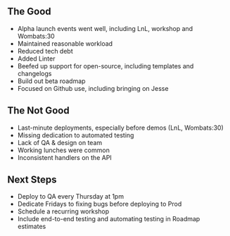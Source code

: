 ## The Good
- Alpha launch events went well, including LnL, workshop and Wombats:30
- Maintained reasonable workload
- Reduced tech debt
- Added Linter
- Beefed up support for open-source, including templates and changelogs
- Build out beta roadmap
- Focused on Github use, including bringing on Jesse

## The Not Good
- Last-minute deployments, especially before demos (LnL, Wombats:30)
- Missing dedication to automated testing
- Lack of QA & design on team
- Working lunches were common
- Inconsistent handlers on the API

## Next Steps
- Deploy to QA every Thursday at 1pm
- Dedicate Fridays to fixing bugs before deploying to Prod
- Schedule a recurring workshop 
- Include end-to-end testing and automating testing in Roadmap estimates
